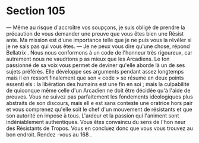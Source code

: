 # Section 105

— Même au risque d'accroître vos soupçons, je suis obligé de
prendre la précaution de vous demander une preuve que vous
êtes bien une Résist ante. Ma mission est d'une importance telle
que je ne puis vous la révéler si je ne sais pas qui vous êtes.
— Je ne peux vous dire qu'une chose, répond Bellatrix . Nous
nous conformons à un code de l'honneur très rigoureux, car
autrement nous ne vaudrions p as mieux que les Arcadiens.
Le ton passionné de sa voix vous permet de deviner qu'elle
aborde là un de ses sujets préférés. Elle développe ses arguments
pendant assez longtemps mais il en ressort finalement que son «
code » se résume en deux points essenti els : la libération des
humains est une fin en soi ; mais la culpabilité de quiconque
même celle d'un Arcadien ne doit être décidée qu'à l'aide de
preuves. Vous ne suivez pas parfaitement les fondements
idéologiques plus abstraits de son discours, mais ell e est sans
conteste une oratrice hors pair et vous comprenez qu'elle soit le
chef d'un mouvement de résistants et que son autorité en impose
à tous. L'ardeur et la passion qui l'animent sont indéniablement
authentiques. Vous êtes convaincu du sens de l'hon neur des
Résistants de Tropos. Vous en concluez donc que vous vous
trouvez au bon endroit. Rendez -vous au 168 .